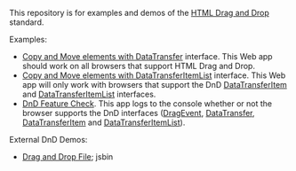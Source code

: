 This repository is for examples and demos of the [HTML Drag and Drop](https://html.spec.whatwg.org/multipage/interaction.html#dnd) standard.

Examples:

* [Copy and Move elements with DataTransfer](https://mdn.github.com/drag-and-drop/copy-move-DataTransfer.html) interface. This Web app should work on all browsers that support HTML Drag and Drop.
* [Copy and Move elements with DataTransferItemList](http://mdn.github.io/drag-and-drop/copy-move-DataTransferItemList.html) interface. This Web app will only work with browsers that support the DnD [DataTransferItem](https://html.spec.whatwg.org/multipage/interaction.html#datatransferitem) and [DataTransferItemList](https://html.spec.whatwg.org/multipage/interaction.html#datatransferitemlist) interfaces.
* [DnD Feature Check](http://mdn.github.io/drag-and-drop/DnD-support.html). This app logs to the console whether or not the browser supports the DnD interfaces ([DragEvent](https://html.spec.whatwg.org/multipage/interaction.html#dragevent), [DataTransfer](https://html.spec.whatwg.org/multipage/interaction.html#datatransfer), [DataTransferItem](https://html.spec.whatwg.org/multipage/interaction.html#datatransferitem) and [DataTransferItemList](https://html.spec.whatwg.org/multipage/interaction.html#datatransferitemlist)).

External DnD Demos:

* [Drag and Drop File](https://jsbin.com/hiqasek/edit?html,js,output); jsbin
